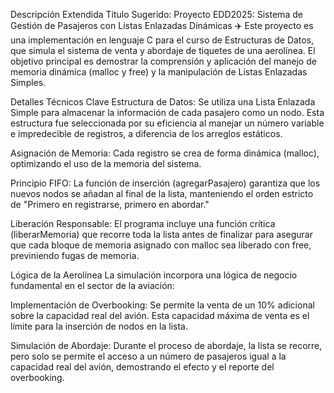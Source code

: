 Descripción Extendida 
Título Sugerido: Proyecto EDD2025: Sistema de Gestión de Pasajeros con Listas Enlazadas Dinámicas ✈️
Este proyecto es una implementación en lenguaje C para el curso de Estructuras de Datos, que simula el sistema de venta y abordaje de tiquetes de una aerolínea. El objetivo principal es demostrar la comprensión y aplicación del manejo de memoria dinámica (malloc y free) y la manipulación de Listas Enlazadas Simples.

Detalles Técnicos Clave
Estructura de Datos: Se utiliza una Lista Enlazada Simple para almacenar la información de cada pasajero como un nodo. Esta estructura fue seleccionada por su eficiencia al manejar un número variable e impredecible de registros, a diferencia de los arreglos estáticos.

Asignación de Memoria: Cada registro se crea de forma dinámica (malloc), optimizando el uso de la memoria del sistema.

Principio FIFO: La función de inserción (agregarPasajero) garantiza que los nuevos nodos se añadan al final de la lista, manteniendo el orden estricto de "Primero en registrarse, primero en abordar."

Liberación Responsable: El programa incluye una función crítica (liberarMemoria) que recorre toda la lista antes de finalizar para asegurar que cada bloque de memoria asignado con malloc sea liberado con free, previniendo fugas de memoria.

Lógica de la Aerolínea
La simulación incorpora una lógica de negocio fundamental en el sector de la aviación:

Implementación de Overbooking: Se permite la venta de un 10% adicional sobre la capacidad real del avión. Esta capacidad máxima de venta es el límite para la inserción de nodos en la lista.

Simulación de Abordaje: Durante el proceso de abordaje, la lista se recorre, pero solo se permite el acceso a un número de pasajeros igual a la capacidad real del avión, demostrando el efecto y el reporte del overbooking.
